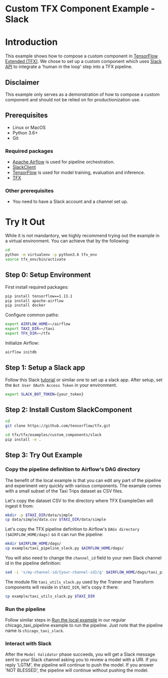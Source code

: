 # Custom TFX Component Example - Slack

# Introduction
This example shows how to compose a custom component in [TensorFlow Extended (TFX)](https://tensorflow.org/tfx). We chose to set up a custom
component which uses [Slack](https://slack.com/) [API](https://slack.dev/python-slackclient/)
to integrate a 'human in the loop' step into a TFX pipeline.

## Disclaimer
This example only serves as a demonstration of how to compose a custom component
and should not be relied on for productionization use.

## Prerequisites

* Linux or MacOS
* Python 3.6+
* Git

### Required packages
* [Apache Airflow](https://airflow.apache.org/) is used for pipeline orchestration.
* [SlackClient](https://pypi.org/project/slackclient/)
* [TensorFlow](https://tensorflow.org) is used for model training, evaluation and inference.
* [TFX](https://pypi.org/project/tfx/)

### Other prerequisites
* You need to have a Slack account and a channel set up.

# Try It Out
While it is not mandantory, we highly recommend trying out the example in a virtual environment. You can achieve that by the following:

```bash
cd
python -m virtualenv -p python3.6 tfx_env
source tfx_env/bin/activate
```

## Step 0: Setup Environment
First install required packages:

```bash
pip install tensorflow==1.13.1
pip install apache-airflow
pip install docker
```

Configure common paths:

```bash
export AIRFLOW_HOME=~/airflow
export TAXI_DIR=~/taxi
export TFX_DIR=~/tfx
```

Initialize Airflow:

```bash
airflow initdb
```

## Step 1: Setup a Slack app
Follow this Slack [tutorial](https://github.com/slackapi/python-slackclient/blob/master/tutorial/01-creating-the-slack-app.md) or similar one to set up a slack app. After setup, set the `Bot User OAuth Access Token` in your environment.

```bash
export SLACK_BOT_TOKEN={your_token}
```

## Step 2: Install Custom SlackComponent

```bash
cd
git clone https://github.com/tensorflow/tfx.git

cd tfx/tfx/examples/custom_components/slack
pip install -e .
```

## Step 3: Try Out Example
### Copy the pipeline definition to Airflow's DAG directory

The benefit of the local example is that you can edit any part of the pipeline
and experiment very quickly with various components. The example comes with a
small subset of the Taxi Trips dataset as CSV files.

Let's copy the dataset CSV to the directory where TFX ExampleGen will ingest it
from:

```bash
mkdir -p $TAXI_DIR/data/simple
cp data/simple/data.csv $TAXI_DIR/data/simple
```

Let's copy the TFX pipeline definition to Airflow's
`DAGs directory` `($AIRFLOW_HOME/dags)` so it can run the pipeline:

```bash
mkdir $AIRFLOW_HOME/dags/
cp example/taxi_pipeline_slack.py $AIRFLOW_HOME/dags/
```

You will also need to change the `channel_id` field to your own Slack channel id
in the pipeline definition:

```bash
sed -i 's/my-channel-id/{your-channel-id}/g' $AIRFLOW_HOME/dags/taxi_pipeline_slack.py
```

The module file `taxi_utils_slack.py` used by the Trainer and Transform
components will reside in `$TAXI_DIR`, let's copy it there:

```bash
cp example/taxi_utils_slack.py $TAXI_DIR
```

### Run the pipeline
Follow similar steps in [Run the local example](https://github.com/tensorflow/tfx/tree/master/tfx/examples/chicago_taxi_pipeline#run-the-local-example)
in our regular chicago_taxi_pipeline example to run the pipeline. Just note that
the pipeline name is `chicago_taxi_slack`.

### Interact with Slack
After the `Model Validator` phase succeeds, you will get a Slack message sent to
your Slack channel asking you to review a model with a URI. If you reply 'LGTM',
the pipeline will continue to push the model. If you answer 'NOT BLESSED', the
pipeline will continue without pushing the model.
